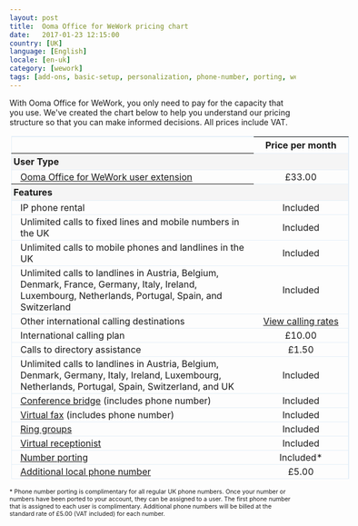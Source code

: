 ```yaml
---
layout: post
title:  Ooma Office for WeWork pricing chart
date:   2017-01-23 12:15:00
country: [UK]
language: [English]
locale: [en-uk]
category: [wework]
tags: [add-ons, basic-setup, personalization, phone-number, porting, wework]
---
```


With Ooma Office for WeWork, you only need to pay for the capacity that you use. We've created the chart below to help you understand our pricing structure so that you can make informed decisions. All prices include VAT.

<p style="width:700px; margin-left:auto; margin-right:auto">
<table id="pricingTable">
<thead>
<tr>
<td></td>
<th style="text-align:center; width:150px;">Price per month</th>
</tr>
</thead>
<tr class="subheader">
<th style="padding-left:3px;">User Type</th>
<td></td>
</tr>
<tr>
<td class="indent"><a href="/uk/en/setting-up-extensions">Ooma Office for WeWork user extension</a></td>
<td style="text-align:center;">£33.00</td>
</tr>
<tr class="subheader">
<th style="padding-left:3px;">Features</th>
<td></td>
</tr>
<tr>
<td class="indent">IP phone rental</td>
<td style="text-align:center;">Included</td>
</tr>
<tr>
<td class="indent">Unlimited calls to fixed lines and mobile numbers in the UK</td>
<td style="text-align:center;">Included</td>
</tr>
<tr>
<td class="indent">Unlimited calls to mobile phones and landlines in the UK</td>
<td style="text-align:center;">Included</td>
</tr>
<tr>
<td class="indent">Unlimited calls to landlines in Austria, Belgium, Denmark, France, Germany, Italy, Ireland, Luxembourg, Netherlands, Portugal, Spain, and Switzerland</td>
<td style="text-align:center;">Included</td>
</tr>
<tr>
<td class="indent">Other international calling destinations</td>
<td style="text-align:center;"><a href="http://ooma.com/au">View calling rates</a></td>
</tr>
<tr>
<td class="indent">International calling plan</td>
<td style="text-align:center;">£10.00</td>
</tr>
<tr>
<td class="indent">Calls to directory assistance</td>
<td style="text-align:center;">£1.50</td>
</tr>
<tr>
<td class="indent">Unlimited calls to landlines in Austria, Belgium, Denmark, Germany, Italy, Ireland, Luxembourg, Netherlands, Portugal, Spain, Switzerland, and UK</td>
<td style="text-align:center;">Included</td>
</tr>
<tr>
<td class="indent"><a href="/uk/en/conference-server">Conference bridge</a> (includes phone number)</td>
<td style="text-align:center;">Included</td>
</tr>
<tr>
<td class="indent"><a href="/uk/en/virtual-fax">Virtual fax</a> (includes phone number)</td>
<td style="text-align:center;">Included</td>
</tr>
<tr>
<td class="indent"><a href="/uk/en/ring-groups">Ring groups</a></td>
<td style="text-align:center;">Included</td>
</tr>
<tr>
<td class="indent"><a href="/uk/en/virtual-receptionist">Virtual receptionist</a></td>
<td style="text-align:center;">Included</td>
</tr>
<tr>
<td class="indent"><a href="/uk/en/porting-in-your-phone-numbers">Number porting</a></td>
<td style="text-align:center;">Included*</td>
</tr>
<tr>
<td class="indent"><a href="/uk/en/adding-additional-phone-numbers">Additional local phone number</a></td>
<td style="text-align:center;">£5.00</td>
</tr>
</table>
</p>
<p style="font-size: 75%;">* Phone number porting is complimentary for all regular UK phone numbers. Once your number or numbers have been ported to your account, they can be assigned to a user. The first phone number that is assigned to each user is complimentary. Additional phone numbers will be billed at the standard rate of £5.00 (VAT included) for each number.</p>

<style type="text/css">

table#pricingTable {

width:85%;

border-top:1px solid #e5eff8;

border-right:1px solid #e5eff8;

margin-right:2px;

margin-left:3px;

border-collapse:collapse;

}

table#pricingTable td.indent {

padding-left:15px;

}

table#pricingTable tr {

border:1px solid #e5eff8;

}

table#pricingTable tr > td {

padding-top:2px;

padding-bottom:2px;

}

table#pricingTable tr.subheader {

background:#F5F5F5;

text-align:left;

}

table#pricingTable tr.subheader td {

padding-left:5px;

}

</style>